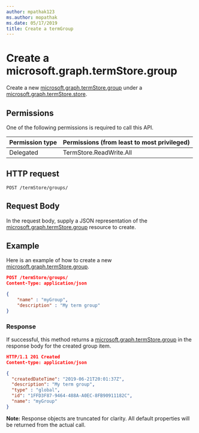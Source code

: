 ```yaml
---
author: mpathak123
ms.author: mopathak
ms.date: 05/17/2019
title: Create a termGroup
---
```

# Create a microsoft.graph.termStore.group

Create a new [microsoft.graph.termStore.group] under a [microsoft.graph.termStore.store][].



## Permissions

One of the following permissions is required to call this API. 

|Permission type      | Permissions (from least to most privileged)              |
|:--------------------|:---------------------------------------------------------|
|Delegated |  TermStore.ReadWrite.All |


## HTTP request

```http
POST /termStore/groups/
```

## Request Body
In the request body, supply a JSON representation of the [microsoft.graph.termStore.group][] resource to create.

## Example
Here is an example of how to create a new [microsoft.graph.termStore.group].

```json
POST /termStore/groups/
Content-Type: application/json

{
    "name" : "myGroup",
    "description" : "My term group"
}
```

### Response
If successful, this method returns a [microsoft.graph.termStore.group][] in the response body for the created group item.


```json
HTTP/1.1 201 Created
Content-type: application/json

{
  "createdDateTime": "2019-06-21T20:01:37Z",
  "description": "My term group",
  "type" : "global",
  "id": "1FFD3F87-9464-488A-A0EC-8FB90911182C",
  "name": "myGroup"  
}
```
**Note:** Response objects are truncated for clarity.
All default properties will be returned from the actual call.

[microsoft.graph.termStore.term]: ../resources/term.md
[microsoft.graph.termStore.group]: ../resources/termGroup.md
[microsoft.graph.termStore.store]: ../resources/termStore.md
